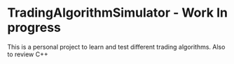 
# TradingAlgorithmSimulator - Work In progress
This is a personal project to learn and test different trading algorithms. Also to review C++
